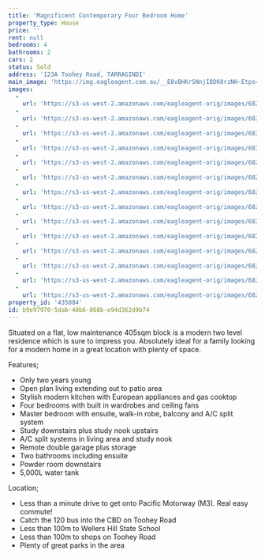 ```yaml
---
title: 'Magnificent Contemporary Four Bedroom Home'
property_type: House
price: ''
rent: null
bedrooms: 4
bathrooms: 2
cars: 2
status: Sold
address: '123A Toohey Road, TARRAGINDI'
main_image: 'https://img.eagleagent.com.au/__E8vBHKrSNnjI8DK8rzNH-Etps=/1280x854/smart/https://s3-us-west-2.amazonaws.com/eagleagent-orig/images/6820332/109006561-image-M.jpg'
images:
  -
    url: 'https://s3-us-west-2.amazonaws.com/eagleagent-orig/images/6820345/109006561-image-N.jpg'
  -
    url: 'https://s3-us-west-2.amazonaws.com/eagleagent-orig/images/6820344/109006561-image-L.jpg'
  -
    url: 'https://s3-us-west-2.amazonaws.com/eagleagent-orig/images/6820343/109006561-image-K.jpg'
  -
    url: 'https://s3-us-west-2.amazonaws.com/eagleagent-orig/images/6820342/109006561-image-J.jpg'
  -
    url: 'https://s3-us-west-2.amazonaws.com/eagleagent-orig/images/6820341/109006561-image-I.jpg'
  -
    url: 'https://s3-us-west-2.amazonaws.com/eagleagent-orig/images/6820340/109006561-image-H.jpg'
  -
    url: 'https://s3-us-west-2.amazonaws.com/eagleagent-orig/images/6820339/109006561-image-G.jpg'
  -
    url: 'https://s3-us-west-2.amazonaws.com/eagleagent-orig/images/6820338/109006561-image-F.jpg'
  -
    url: 'https://s3-us-west-2.amazonaws.com/eagleagent-orig/images/6820337/109006561-image-E.jpg'
  -
    url: 'https://s3-us-west-2.amazonaws.com/eagleagent-orig/images/6820336/109006561-image-D.jpg'
  -
    url: 'https://s3-us-west-2.amazonaws.com/eagleagent-orig/images/6820335/109006561-image-C.jpg'
  -
    url: 'https://s3-us-west-2.amazonaws.com/eagleagent-orig/images/6820334/109006561-image-B.jpg'
  -
    url: 'https://s3-us-west-2.amazonaws.com/eagleagent-orig/images/6820333/109006561-image-A.jpg'
  -
    url: 'https://s3-us-west-2.amazonaws.com/eagleagent-orig/images/6820332/109006561-image-M.jpg'
property_id: '435084'
id: b9e97970-5dab-40b6-868b-e94d362d9b74
---
```

Situated on a flat, low maintenance 405sqm block is a modern two level residence which is sure to impress you. Absolutely ideal for a family looking for a modern home in a great location with plenty of space.

Features;
*  Only two years young
*  Open plan living extending out to patio area
*  Stylish modern kitchen with European appliances and gas cooktop
*  Four bedrooms with built in wardrobes and ceiling fans
*  Master bedroom with ensuite, walk-in robe, balcony and A/C split system
*  Study downstairs plus study nook upstairs
*  A/C split systems in living area and study nook
*  Remote double garage plus storage
*  Two bathrooms including ensuite
*  Powder room downstairs
*  5,000L water tank

Location;
*  Less than a minute drive to get onto Pacific Motorway (M3). Real easy commute!
*  Catch the 120 bus into the CBD on Toohey Road
*  Less than 100m to Wellers Hill State School
*  Less than 100m to shops on Toohey Road
*  Plenty of great parks in the area